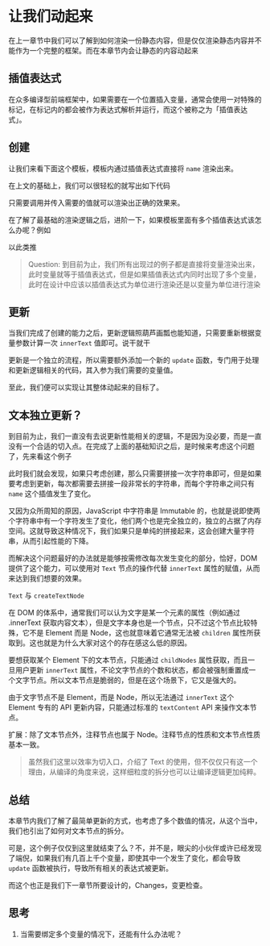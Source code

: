 # 让我们动起来

在上一章节中我们可以了解到如何渲染一份静态内容，但是仅仅渲染静态内容并不能作为一个完整的框架。而在本章节内会让静态的内容动起来

## 插值表达式

在众多编译型前端框架中，如果需要在一个位置插入变量，通常会使用一对特殊的标记，在标记内的都会被作为表达式解析并运行，而这个被称之为「插值表达式」。

## 创建

让我们来看下面这个模板，模板内通过插值表达式直接将 `name` 渲染出来。

<md-code ref="02-001.html"></md-code>

在上文的基础上，我们可以很轻松的就写出如下代码

<md-code ref="02-002.ts"></md-code>

只需要调用并传入需要的值就可以渲染出正确的效果来。

在了解了最基础的渲染逻辑之后，进阶一下，如果模板里面有多个插值表达式该怎么办呢？例如

<md-code ref="02/multi-var.html"></md-code>

以此类推

<md-code diff="02-002.ts,02/multi-var.ts"></md-code>

> Question: 到目前为止，我们所有出现过的例子都是直接将变量渲染出来，此时变量就等于插值表达式，但是如果插值表达式内同时出现了多个变量，此时在设计中应该以插值表达式为单位进行渲染还是以变量为单位进行渲染

## 更新

当我们完成了创建的能力之后，更新逻辑照葫芦画瓢也能知道，只需要重新根据变量参数计算一次 `innerText` 值即可。说干就干

更新是一个独立的流程，所以需要额外添加一个新的 `update` 函数，专门用于处理和更新逻辑相关的代码，其入参为我们需要的变量值。

<md-code diff="02/multi-var.ts,02/update-multi-var.ts"></md-code>

至此，我们便可以实现让其整体动起来的目标了。

## 文本独立更新？

到目前为止，我们一直没有去说更新性能相关的逻辑，不是因为没必要，而是一直没有一个合适的切入点。在完成了上面的基础知识之后，是时候来考虑这个问题了，先来看这个例子

<md-code ref="02/more-static.html"></md-code>

此时我们就会发现，如果只考虑创建，那么只需要拼接一次字符串即可，但是如果要考虑到更新，每次都需要去拼接一段非常长的字符串，而每个字符串之间只有 `name` 这个插值发生了变化。

又因为众所周知的原因，JavaScript 中字符串是 Immutable 的，也就是说即使两个字符串中有一个字符发生了变化，他们两个也是完全独立的，独立的占据了内存空间。这就导致这种情况下，我们如果只是单纯的拼接起来，这会创建大量字符串，从而引起性能的下降。

而解决这个问题最好的办法就是能够按需修改每次发生变化的部分，恰好，DOM 提供了这个能力，可以使用对 `Text` 节点的操作代替 `innerText` 属性的赋值，从而来达到我们想要的效果。

<md-code ref="02/more-static.ts"></md-code>

<md-note type="preknowledge">

<md-note-title link="https://developer.mozilla.org/en-US/docs/Web/API/Document/createTextNode">

`Text` 与 `createTextNode`

</md-note-title>

在 DOM 的体系中，通常我们可以认为文字是某一个元素的属性（例如通过 .innerText 获取内容文本），但是文字本身也是一个节点，只不过这个节点比较特殊，它不是 Element 而是 Node，这也就意味着它通常无法被 `children` 属性所获取到。这也就是为什么大家对这个的存在感这么低的原因。

要想获取某个 Element 下的文本节点，只能通过 `childNodes` 属性获取，而且一旦用户更新 `innerText` 属性，不论文字节点的个数和状态，都会被强制重置成一个文字节点。所以文本节点是脆弱的，但是在这个场景下，它又是强大的。

由于文字节点不是 Element，而是 Node，所以无法通过 `innerText` 这个 Element 专有的 API 更新内容，只能通过标准的 `textContent` API 来操作文本节点。

扩展：除了文本节点外，注释节点也属于 Node。注释节点的性质和文本节点性质基本一致。

</md-note>

> 虽然我们这里以效率为切入口，介绍了 Text 的使用，但不仅仅只有这一个理由，从编译的角度来说，这样细粒度的拆分也可以让编译逻辑更加纯粹。
>

## 总结

本章节内我们了解了最简单更新的方式，也考虑了多个数值的情况，从这个当中，我们也引出了如何对文本节点的拆分。

可是，这个例子仅仅到这里就结束了么？不，并不是，眼尖的小伙伴或许已经发现了端倪，如果我们有几百上千个变量，即使其中一个发生了变化，都会导致 `update` 函数被执行，导致所有相关的表达式被更新。

而这个也正是我们下一章节所要设计的，Changes，变更检查。

## 思考

1. 当需要绑定多个变量的情况下，还能有什么办法呢？
